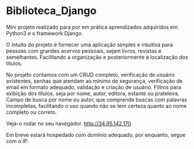 # Biblioteca_Django


Mini projeto realizado para por em prática aprendizados adquiridos em Python3 e o framework Django.

O intuito do projeto é fornecer uma aplicação simples e intuitiva para pessoas com grandes acervos pessoais, sejam livros, revistas e semelhantes. 
Facilitando a organização e posteriormente a localização dos títulos. 

No projeto contamos com um CRUD completo, verificação de usuário existentes, senhas que atendam ao mínimo de segurança, verificação de email em formato adequado, validação e criação de usuário. Filtros para exibição dos títulos, seja por nome, autor, editora, estante ou prateleira.
Campo de busca por nome ou autor, que comprende buscas com palavras incompletas, facilitando o uso quando não se tem certeza quanto ao nome completo ou correto.


Veja-o rodar no seu navegador. http://34.95.142.170 

Em breve estará hospedado com domínio adequado, por enquanto, segue com o IP.
